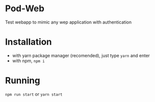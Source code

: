 # Pod-Web

Test webapp to mimic any wep application with authentication

# Installation

- with yarn package manager (recomended), just type `yarn` and enter
- with npm, `npm i`

# Running

`npm run start` or `yarn start`